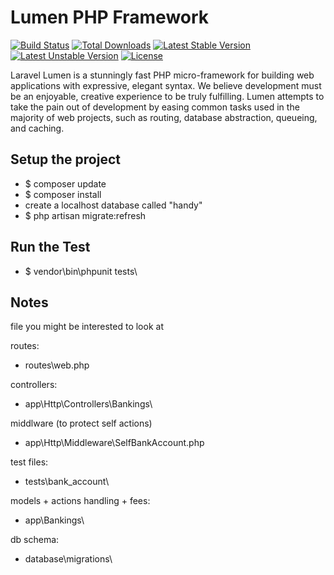 # Lumen PHP Framework

[![Build Status](https://travis-ci.org/laravel/lumen-framework.svg)](https://travis-ci.org/laravel/lumen-framework)
[![Total Downloads](https://poser.pugx.org/laravel/lumen-framework/d/total.svg)](https://packagist.org/packages/laravel/lumen-framework)
[![Latest Stable Version](https://poser.pugx.org/laravel/lumen-framework/v/stable.svg)](https://packagist.org/packages/laravel/lumen-framework)
[![Latest Unstable Version](https://poser.pugx.org/laravel/lumen-framework/v/unstable.svg)](https://packagist.org/packages/laravel/lumen-framework)
[![License](https://poser.pugx.org/laravel/lumen-framework/license.svg)](https://packagist.org/packages/laravel/lumen-framework)

Laravel Lumen is a stunningly fast PHP micro-framework for building web applications with expressive, elegant syntax. We believe development must be an enjoyable, creative experience to be truly fulfilling. Lumen attempts to take the pain out of development by easing common tasks used in the majority of web projects, such as routing, database abstraction, queueing, and caching.

## Setup the project
- $ composer update
- $ composer install
- create a localhost database called "handy"
- $ php artisan migrate:refresh

## Run the Test
- $ vendor\bin\phpunit tests\

## Notes
file you might be interested to look at

routes:
- routes\web.php


controllers:
- app\Http\Controllers\Bankings\


middlware (to protect self actions)
- app\Http\Middleware\SelfBankAccount.php
  

test files:
- tests\bank_account\


models + actions handling + fees:
- app\Bankings\


db schema:
- database\migrations\